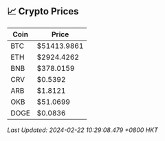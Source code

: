 ## 📈 Crypto Prices

| Coin | Price |
| ---- | ----- |
| BTC | $51413.9861 |
| ETH | $2924.4262 |
| BNB | $378.0159 |
| CRV | $0.5392 |
| ARB | $1.8121 |
| OKB | $51.0699 |
| DOGE | $0.0836 |

_Last Updated: 2024-02-22 10:29:08.479 +0800 HKT_